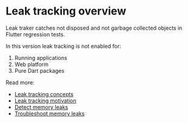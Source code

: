 # Leak tracking overview

Leak traker catches not disposed and not garbage collected objects in Flutter regression tests.

In this version leak tracking is not enabled for:
1. Running applications
2. Web platform
3. Pure Dart packages

Read more:

- [Leak tracking concepts](doc/CONCEPTS.md)
- [Leak tracking motivation](doc/MOTIVATION.md)
- [Detect memory leaks](doc/DETECT.md)
- [Troubleshoot memory leaks](doc/TROUBLESHOOT.md)
